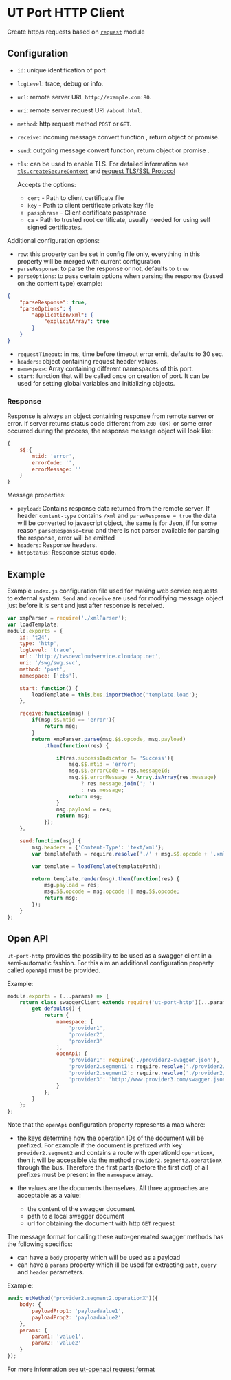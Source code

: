 # UT Port HTTP Client

Create http/s requests based on
[`request`](https://www.npmjs.com/package/request) module

## Configuration

* `id`: unique identification of port
* `logLevel`: trace, debug or info.
* `url`: remote server URL `http://example.com:80`.
* `uri`: remote server request URI `/about.html`.
* `method`: http request method `POST` or `GET`.
* `receive`: incoming message convert function , return object or promise.
* `send`: outgoing message convert function, return object or promise .
* `tls`: can be used to enable TLS.
  For detailed information see
  [`tls.createSecureContext`](https://nodejs.org/api/tls.html#tls_tls_createsecurecontext_options)
  and
  [request TLS/SSL Protocol](https://www.npmjs.com/package/request#tlsssl-protocol)

  Accepts the options:

  * `cert` - Path to client certificate file
  * `key` - Path to client certificate private key file
  * `passphrase` - Client certificate passphrase
  * `ca` - Path to trusted root certificate, usually needed for using
    self signed certificates.

 Additional configuration options:

* `raw`: this property can be set in config file only, everything in this
  property will be merged with current configuration
* `parseResponse`: to parse the response or not, defaults to `true`
* `parseOptions`: to pass certain options when parsing the response
  (based on the content type)
example:

```json
{
    "parseResponse": true,
    "parseOptions": {
        "application/xml": {
            "explicitArray": true
        }
    }
}
```

* `requestTimeout`: in ms, time before timeout error emit, defaults to 30 sec.
* `headers`: object containing request header values.
* `namespace`: Array containing different namespaces of this port.
* `start`: function that will be called once on creation of port. It can be used
  for setting global variables and initializing objects.

### Response

Response is always an object containing response from remote server or error.
If server returns status code different from `200 (OK)` or some error occurred
during the process, the response message object will look like:

```javascript
{
    $$:{
        mtid: 'error',
        errorCode: '',
        errorMessage: ''
    }
}
```

Message properties:

* `payload`: Contains response data returned from the remote server.
  If header `content-type` contains `/xml` and `parseResponse = true`
  the data will be converted to javascript object, the same is for Json,
  if for some reason `parseResponse=true` and there is not parser available for
  parsing the response, error will be emitted
* `headers`: Response headers.
* `httpStatus`: Response status code.

## Example

Example `index.js` configuration file used for making web service requests to
external system. `Send` and `receive` are used for modifying message object just
before it is sent and just after response is received.

```javascript
var xmpParser = require('./xmlParser');
var loadTemplate;
module.exports = {
    id: 't24',
    type: 'http',
    logLevel: 'trace',
    url: 'http://twsdevcloudservice.cloudapp.net',
    uri: '/swg/swg.svc',
    method: 'post',
    namespace: ['cbs'],

    start: function() {
        loadTemplate = this.bus.importMethod('template.load');
    },

    receive:function(msg) {
        if(msg.$$.mtid == 'error'){
            return msg;
        }
        return xmpParser.parse(msg.$$.opcode, msg.payload)
            .then(function(res) {

                if(res.successIndicator != 'Success'){
                    msg.$$.mtid = 'error';
                    msg.$$.errorCode = res.messageId;
                    msg.$$.errorMessage = Array.isArray(res.message)
                        ? res.message.join('; ')
                        : res.message;
                    return msg;
                }
                msg.payload = res;
                return msg;
            });
    },

    send:function(msg) {
        msg.headers = {'Content-Type': 'text/xml'};
        var templatePath = require.resolve('./' + msg.$$.opcode + '.xml.marko');

        var template = loadTemplate(templatePath);

        return template.render(msg).then(function(res) {
            msg.payload = res;
            msg.$$.opcode = msg.opcode || msg.$$.opcode;
            return msg;
        });
    }
};


```

## Open API

`ut-port-http` provides the possibility to
be used as a swagger client in a semi-automatic
fashion. For this aim an additional configuration
property called `openApi` must be provided.

Example:

```js
module.exports = (...params) => {
    return class swaggerClient extends require('ut-port-http')(...params) {
        get defaults() {
            return {
                namespace: [
                    'provider1',
                    'provider2',
                    'provider3'
                ],
                openApi: {
                    'provider1': require('./provider2-swagger.json'),
                    'provider2.segment1': require.resolve('./provider2/segment1-swagger.json'),
                    'provider2.segment2': require.resolve('./provider2/segment2-swagger.json'),
                    'provider3': 'http://www.provider3.com/swagger.json'
                }
            };
        }
    };
};
```

Note that the `openApi` configuration property
represents a map where:

* the keys determine how the operation IDs of the
document will be prefixed. For example if the
document is prefixed with key `provider2.segment2`
and contains a route with operationId `operationX`,
then it will be accessible via the method
`provider2.segment2.operationX` through the bus.
Therefore the first parts (before the first dot) of
all prefixes must be present in the `namespace` array.

* the values are the documents themselves.
All three approaches are acceptable as a value:
  * the content of the swagger document
  * path to a local swagger document
  * url for obtaining the document with http `GET` request

The message format for calling these auto-generated
swagger methods has the following specifics:

* can have a `body` property which will be used
as a payload
* can have a `params` property which ill be used
for extracting `path`, `query` and `header` parameters.

Example:

```js
await utMethod('provider2.segment2.operationX')({
    body: {
        payloadProp1: 'payloadValue1',
        payloadProp2: 'payloadValue2'
    },
    params: {
        param1: 'value1',
        param2: 'value2'
    }
});
```

For more information see
[ut-openapi request format](https://github.com/softwaregroup-bg/ut-openapi/blob/master/format/request.js)
